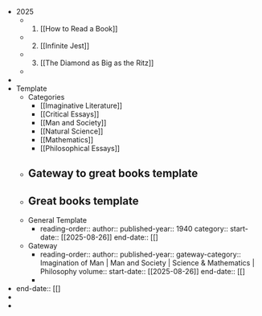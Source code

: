 - 2025
	- 1. [[How to Read a Book]]
	- 2. [[Infinite Jest]]
	- 3. [[The Diamond as Big as the Ritz]]
	-
-
- Template
	- Categories
		- [[Imaginative Literature]]
		- [[Critical Essays]]
		- [[Man and Society]]
		- [[Natural Science]]
		- [[Mathematics]]
		- [[Philosophical Essays]]
	- Gateway to great books template
		-
	- Great books template
		-
	- General Template
		- reading-order:: 
		  author:: 
		  published-year:: 1940
		  category:: 
		  start-date:: [[2025-08-26]]
		  end-date:: [[]
	- Gateway
		- reading-order:: 
		  author:: 
		  published-year:: 
		  gateway-category:: Imagination of Man | Man and Society | Science & Mathematics | Philosophy
		  volume:: 
		  start-date::  [[2025-08-26]]
		  end-date:: [[]
		-
- end-date:: [[]
-
-